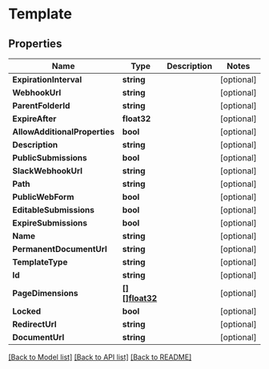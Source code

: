 # Template

## Properties
Name | Type | Description | Notes
------------ | ------------- | ------------- | -------------
**ExpirationInterval** | **string** |  | [optional] 
**WebhookUrl** | **string** |  | [optional] 
**ParentFolderId** | **string** |  | [optional] 
**ExpireAfter** | **float32** |  | [optional] 
**AllowAdditionalProperties** | **bool** |  | [optional] 
**Description** | **string** |  | [optional] 
**PublicSubmissions** | **bool** |  | [optional] 
**SlackWebhookUrl** | **string** |  | [optional] 
**Path** | **string** |  | [optional] 
**PublicWebForm** | **bool** |  | [optional] 
**EditableSubmissions** | **bool** |  | [optional] 
**ExpireSubmissions** | **bool** |  | [optional] 
**Name** | **string** |  | [optional] 
**PermanentDocumentUrl** | **string** |  | [optional] 
**TemplateType** | **string** |  | [optional] 
**Id** | **string** |  | [optional] 
**PageDimensions** | [**[][]float32**](array.md) |  | [optional] 
**Locked** | **bool** |  | [optional] 
**RedirectUrl** | **string** |  | [optional] 
**DocumentUrl** | **string** |  | [optional] 

[[Back to Model list]](../README.md#documentation-for-models) [[Back to API list]](../README.md#documentation-for-api-endpoints) [[Back to README]](../README.md)


